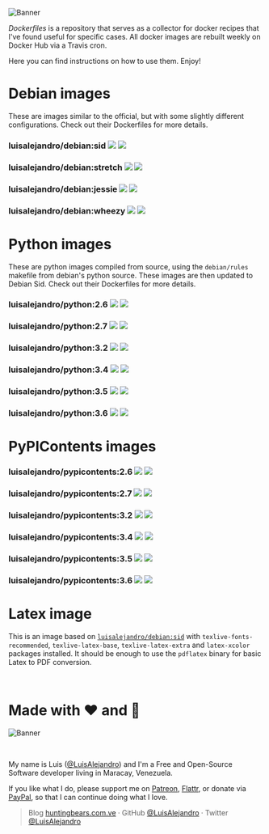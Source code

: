 ![Banner](https://gitcdn.xyz/repo/LuisAlejandro/dockerfiles/master/banner.svg)

*Dockerfiles* is a repository that serves as a collector for docker recipes that I've found useful for specific cases. All docker images are rebuilt weekly on Docker Hub via a Travis cron.

Here you can find instructions on how to use them. Enjoy!

# Debian images

These are images similar to the official, but with some slightly different configurations. Check out their Dockerfiles for more details.

### luisalejandro/debian:sid [![](https://img.shields.io/badge/Dockerfile-debian:sid-yellow.svg)](debian/sid/Dockerfile) [![](https://images.microbadger.com/badges/image/luisalejandro/debian:sid.svg)](https://microbadger.com/images/luisalejandro/debian:sid)
### luisalejandro/debian:stretch [![](https://img.shields.io/badge/Dockerfile-debian:stretch-yellow.svg)](debian/stretch/Dockerfile) [![](https://images.microbadger.com/badges/image/luisalejandro/debian:stretch.svg)](https://microbadger.com/images/luisalejandro/debian:stretch)
### luisalejandro/debian:jessie [![](https://img.shields.io/badge/Dockerfile-debian:jessie-yellow.svg)](debian/jessie/Dockerfile) [![](https://images.microbadger.com/badges/image/luisalejandro/debian:jessie.svg)](https://microbadger.com/images/luisalejandro/debian:jessie)
### luisalejandro/debian:wheezy [![](https://img.shields.io/badge/Dockerfile-debian:wheezy-yellow.svg)](debian/wheezy/Dockerfile) [![](https://images.microbadger.com/badges/image/luisalejandro/debian:wheezy.svg)](https://microbadger.com/images/luisalejandro/debian:wheezy)

# Python images

These are python images compiled from source, using the `debian/rules` makefile from debian's python source. These images are then updated to Debian Sid. Check out their Dockerfiles for more details.

### luisalejandro/python:2.6 [![](https://img.shields.io/badge/Dockerfile-python:2.6-yellow.svg)](python/2.6/Dockerfile) [![](https://images.microbadger.com/badges/image/luisalejandro/python:2.6.svg)](https://microbadger.com/images/luisalejandro/python:2.6)
### luisalejandro/python:2.7 [![](https://img.shields.io/badge/Dockerfile-python:2.7-yellow.svg)](python/2.7/Dockerfile) [![](https://images.microbadger.com/badges/image/luisalejandro/python:2.7.svg)](https://microbadger.com/images/luisalejandro/python:2.7)
### luisalejandro/python:3.2 [![](https://img.shields.io/badge/Dockerfile-python:3.2-yellow.svg)](python/3.2/Dockerfile) [![](https://images.microbadger.com/badges/image/luisalejandro/python:3.2.svg)](https://microbadger.com/images/luisalejandro/python:3.2)
### luisalejandro/python:3.4 [![](https://img.shields.io/badge/Dockerfile-python:3.4-yellow.svg)](python/3.4/Dockerfile) [![](https://images.microbadger.com/badges/image/luisalejandro/python:3.4.svg)](https://microbadger.com/images/luisalejandro/python:3.4)
### luisalejandro/python:3.5 [![](https://img.shields.io/badge/Dockerfile-python:3.5-yellow.svg)](python/3.5/Dockerfile) [![](https://images.microbadger.com/badges/image/luisalejandro/python:3.5.svg)](https://microbadger.com/images/luisalejandro/python:3.5)
### luisalejandro/python:3.6 [![](https://img.shields.io/badge/Dockerfile-python:3.6-yellow.svg)](python/3.6/Dockerfile) [![](https://images.microbadger.com/badges/image/luisalejandro/python:3.6.svg)](https://microbadger.com/images/luisalejandro/python:3.6)

# PyPIContents images

### luisalejandro/pypicontents:2.6 [![](https://img.shields.io/badge/Dockerfile-pypicontents:2.6-yellow.svg)](pypicontents/2.6/Dockerfile) [![](https://images.microbadger.com/badges/image/luisalejandro/pypicontents:2.6.svg)](https://microbadger.com/images/luisalejandro/pypicontents:2.6)
### luisalejandro/pypicontents:2.7 [![](https://img.shields.io/badge/Dockerfile-pypicontents:2.7-yellow.svg)](pypicontents/2.7/Dockerfile) [![](https://images.microbadger.com/badges/image/luisalejandro/pypicontents:2.7.svg)](https://microbadger.com/images/luisalejandro/pypicontents:2.7)
### luisalejandro/pypicontents:3.2 [![](https://img.shields.io/badge/Dockerfile-pypicontents:3.2-yellow.svg)](pypicontents/3.2/Dockerfile) [![](https://images.microbadger.com/badges/image/luisalejandro/pypicontents:3.2.svg)](https://microbadger.com/images/luisalejandro/pypicontents:3.2)
### luisalejandro/pypicontents:3.4 [![](https://img.shields.io/badge/Dockerfile-pypicontents:3.4-yellow.svg)](pypicontents/3.4/Dockerfile) [![](https://images.microbadger.com/badges/image/luisalejandro/pypicontents:3.4.svg)](https://microbadger.com/images/luisalejandro/pypicontents:3.4)
### luisalejandro/pypicontents:3.5 [![](https://img.shields.io/badge/Dockerfile-pypicontents:3.5-yellow.svg)](pypicontents/3.5/Dockerfile) [![](https://images.microbadger.com/badges/image/luisalejandro/pypicontents:3.5.svg)](https://microbadger.com/images/luisalejandro/pypicontents:3.5)
### luisalejandro/pypicontents:3.6 [![](https://img.shields.io/badge/Dockerfile-pypicontents:3.6-yellow.svg)](pypicontents/3.6/Dockerfile) [![](https://images.microbadger.com/badges/image/luisalejandro/pypicontents:3.6.svg)](https://microbadger.com/images/luisalejandro/pypicontents:3.6)

# Latex image

This is an image based on [`luisalejandro/debian:sid`](https://microbadger.com/images/luisalejandro/debian:sid) with `texlive-fonts-recommended`, `texlive-latex-base`, `texlive-latex-extra` and `latex-xcolor` packages installed. It should be enough to use the `pdflatex` binary for basic Latex to PDF conversion.


&nbsp;
&nbsp;

# Made with :heart: and :hamburger:

![Banner](http://huntingbears.com.ve/static/img/site/banner.svg)

&nbsp;
&nbsp;

My name is Luis ([@LuisAlejandro](https://github.com/LuisAlejandro)) and I'm a Free and Open-Source Software developer living in Maracay, Venezuela.

If you like what I do, please support me on [Patreon](https://www.patreon.com/luisalejandro),  [Flattr](https://flattr.com/profile/luisalejandro), or donate via [PayPal](https://www.paypal.com/cgi-bin/webscr?cmd=_s-xclick&hosted_button_id=B8LPXHQY8QE8Y), so that I can continue doing what I love.

> Blog [huntingbears.com.ve](http://huntingbears.com.ve) · GitHub [@LuisAlejandro](https://github.com/LuisAlejandro) · Twitter [@LuisAlejandro](https://twitter.com/LuisAlejandro)

&nbsp;
&nbsp;
